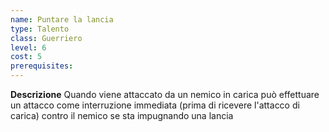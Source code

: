 ```yaml
---
name: Puntare la lancia
type: Talento
class: Guerriero
level: 6
cost: 5
prerequisites: 
---
```


**Descrizione**
Quando viene attaccato da un nemico in carica può effettuare un attacco come
interruzione immediata (prima di ricevere l'attacco di carica) contro il nemico
se sta impugnando una lancia
